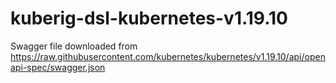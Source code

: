 # kuberig-dsl-kubernetes-v1.19.10

Swagger file downloaded from https://raw.githubusercontent.com/kubernetes/kubernetes/v1.19.10/api/openapi-spec/swagger.json
